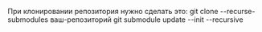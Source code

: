 При клонировании репозитория нужно сделать это:
git clone --recurse-submodules ваш-репозиторий
git submodule update --init --recursive
